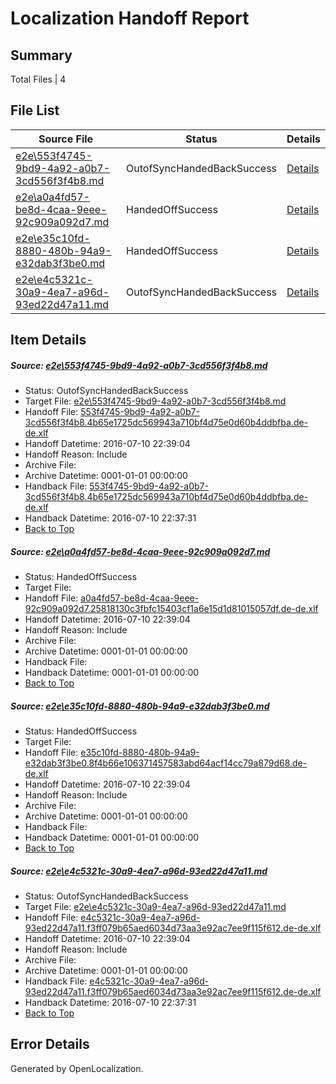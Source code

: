 # <a name='report-top'></a> Localization Handoff Report

## Summary
 Total Files | 4

## File List
 Source File | Status | Details 
 ----------- | ------ | ------- 
 [e2e\553f4745-9bd9-4a92-a0b7-3cd556f3f4b8.md](https://github.com/OpenLocalizationTestOrg/oltest/blob/b73ebf0aa22609d63e8bd9319a163e74fa28f470/e2e/553f4745-9bd9-4a92-a0b7-3cd556f3f4b8.md) | OutofSyncHandedBackSuccess | [Details](#2f4cbe5d2a88c82ddf99bf46e3f7f20c35da0e1f1)
 [e2e\a0a4fd57-be8d-4caa-9eee-92c909a092d7.md](https://github.com/OpenLocalizationTestOrg/oltest/blob/972bea3284b7d7f7245ae24e3e03643dba5d40b1/e2e/a0a4fd57-be8d-4caa-9eee-92c909a092d7.md) | HandedOffSuccess | [Details](#fbb784133eb3cda1b3b78c3ccaba5148f7d2a6523)
 [e2e\e35c10fd-8880-480b-94a9-e32dab3f3be0.md](https://github.com/OpenLocalizationTestOrg/oltest/blob/972bea3284b7d7f7245ae24e3e03643dba5d40b1/e2e/e35c10fd-8880-480b-94a9-e32dab3f3be0.md) | HandedOffSuccess | [Details](#41af6192545d64000abc4d543f9f3605381580f24)
 [e2e\e4c5321c-30a9-4ea7-a96d-93ed22d47a11.md](https://github.com/OpenLocalizationTestOrg/oltest/blob/b73ebf0aa22609d63e8bd9319a163e74fa28f470/e2e/e4c5321c-30a9-4ea7-a96d-93ed22d47a11.md) | OutofSyncHandedBackSuccess | [Details](#e93655ac725bfba82a53f42b9c56abf09e8188ee5)

## Item Details
##### <a name='2f4cbe5d2a88c82ddf99bf46e3f7f20c35da0e1f1'></a> Source: [e2e\553f4745-9bd9-4a92-a0b7-3cd556f3f4b8.md](https://github.com/OpenLocalizationTestOrg/oltest/blob/b73ebf0aa22609d63e8bd9319a163e74fa28f470/e2e/553f4745-9bd9-4a92-a0b7-3cd556f3f4b8.md)
* Status: OutofSyncHandedBackSuccess
* Target File: [e2e\553f4745-9bd9-4a92-a0b7-3cd556f3f4b8.md](https://github.com/OpenLocalizationTestOrg/oltest-dede-fly/blob/b175f4a283373da7ef9b072ed6877c0a1962f3ed/e2e/553f4745-9bd9-4a92-a0b7-3cd556f3f4b8.md)
* Handoff File: [553f4745-9bd9-4a92-a0b7-3cd556f3f4b8.4b65e1725dc569943a710bf4d75e0d60b4ddbfba.de-de.xlf](https://github.com/OpenLocalizationTestOrg/olhandoff-e2e/blob/fd65d8486704c08a3c74683308964d2a9844679a/ol-handoff/OpenLocalizationTestOrg/oltest-dede-fly/ci/low/553f4745-9bd9-4a92-a0b7-3cd556f3f4b8.4b65e1725dc569943a710bf4d75e0d60b4ddbfba.de-de.xlf)
* Handoff Datetime: 2016-07-10 22:39:04
* Handoff Reason: Include
* Archive File: 
* Archive Datetime: 0001-01-01 00:00:00
* Handback File: [553f4745-9bd9-4a92-a0b7-3cd556f3f4b8.4b65e1725dc569943a710bf4d75e0d60b4ddbfba.de-de.xlf](https://github.com/OpenLocalizationTestOrg/olhandback-e2e/blob/fd3c83c4d9d32bd2e09607ddec1d9c334eb012f5/ol-handback/OpenLocalizationTestOrg/oltest-dede-fly/ci/high/553f4745-9bd9-4a92-a0b7-3cd556f3f4b8.4b65e1725dc569943a710bf4d75e0d60b4ddbfba.de-de.xlf)
* Handback Datetime: 2016-07-10 22:37:31
* [Back to Top](#report-top)

##### <a name='fbb784133eb3cda1b3b78c3ccaba5148f7d2a6523'></a> Source: [e2e\a0a4fd57-be8d-4caa-9eee-92c909a092d7.md](https://github.com/OpenLocalizationTestOrg/oltest/blob/972bea3284b7d7f7245ae24e3e03643dba5d40b1/e2e/a0a4fd57-be8d-4caa-9eee-92c909a092d7.md)
* Status: HandedOffSuccess
* Target File: 
* Handoff File: [a0a4fd57-be8d-4caa-9eee-92c909a092d7.25818130c3fbfc15403cf1a6e15d1d81015057df.de-de.xlf](https://github.com/OpenLocalizationTestOrg/olhandoff-e2e/blob/fd65d8486704c08a3c74683308964d2a9844679a/ol-handoff/OpenLocalizationTestOrg/oltest-dede-fly/ci/low/a0a4fd57-be8d-4caa-9eee-92c909a092d7.25818130c3fbfc15403cf1a6e15d1d81015057df.de-de.xlf)
* Handoff Datetime: 2016-07-10 22:39:04
* Handoff Reason: Include
* Archive File: 
* Archive Datetime: 0001-01-01 00:00:00
* Handback File: 
* Handback Datetime: 0001-01-01 00:00:00
* [Back to Top](#report-top)

##### <a name='41af6192545d64000abc4d543f9f3605381580f24'></a> Source: [e2e\e35c10fd-8880-480b-94a9-e32dab3f3be0.md](https://github.com/OpenLocalizationTestOrg/oltest/blob/972bea3284b7d7f7245ae24e3e03643dba5d40b1/e2e/e35c10fd-8880-480b-94a9-e32dab3f3be0.md)
* Status: HandedOffSuccess
* Target File: 
* Handoff File: [e35c10fd-8880-480b-94a9-e32dab3f3be0.8f4b66e106371457583abd64acf14cc79a879d68.de-de.xlf](https://github.com/OpenLocalizationTestOrg/olhandoff-e2e/blob/fd65d8486704c08a3c74683308964d2a9844679a/ol-handoff/OpenLocalizationTestOrg/oltest-dede-fly/ci/low/e35c10fd-8880-480b-94a9-e32dab3f3be0.8f4b66e106371457583abd64acf14cc79a879d68.de-de.xlf)
* Handoff Datetime: 2016-07-10 22:39:04
* Handoff Reason: Include
* Archive File: 
* Archive Datetime: 0001-01-01 00:00:00
* Handback File: 
* Handback Datetime: 0001-01-01 00:00:00
* [Back to Top](#report-top)

##### <a name='e93655ac725bfba82a53f42b9c56abf09e8188ee5'></a> Source: [e2e\e4c5321c-30a9-4ea7-a96d-93ed22d47a11.md](https://github.com/OpenLocalizationTestOrg/oltest/blob/b73ebf0aa22609d63e8bd9319a163e74fa28f470/e2e/e4c5321c-30a9-4ea7-a96d-93ed22d47a11.md)
* Status: OutofSyncHandedBackSuccess
* Target File: [e2e\e4c5321c-30a9-4ea7-a96d-93ed22d47a11.md](https://github.com/OpenLocalizationTestOrg/oltest-dede-fly/blob/b175f4a283373da7ef9b072ed6877c0a1962f3ed/e2e/e4c5321c-30a9-4ea7-a96d-93ed22d47a11.md)
* Handoff File: [e4c5321c-30a9-4ea7-a96d-93ed22d47a11.f3ff079b65aed6034d73aa3e92ac7ee9f115f612.de-de.xlf](https://github.com/OpenLocalizationTestOrg/olhandoff-e2e/blob/fd65d8486704c08a3c74683308964d2a9844679a/ol-handoff/OpenLocalizationTestOrg/oltest-dede-fly/ci/low/e4c5321c-30a9-4ea7-a96d-93ed22d47a11.f3ff079b65aed6034d73aa3e92ac7ee9f115f612.de-de.xlf)
* Handoff Datetime: 2016-07-10 22:39:04
* Handoff Reason: Include
* Archive File: 
* Archive Datetime: 0001-01-01 00:00:00
* Handback File: [e4c5321c-30a9-4ea7-a96d-93ed22d47a11.f3ff079b65aed6034d73aa3e92ac7ee9f115f612.de-de.xlf](https://github.com/OpenLocalizationTestOrg/olhandback-e2e/blob/fd3c83c4d9d32bd2e09607ddec1d9c334eb012f5/ol-handback/OpenLocalizationTestOrg/oltest-dede-fly/ci/high/e4c5321c-30a9-4ea7-a96d-93ed22d47a11.f3ff079b65aed6034d73aa3e92ac7ee9f115f612.de-de.xlf)
* Handback Datetime: 2016-07-10 22:37:31
* [Back to Top](#report-top)


## Error Details

Generated by OpenLocalization.
